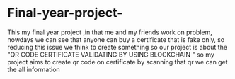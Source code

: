 # Final-year-project-
This my final year project ,in that me and my friends work on problem, nowdays we can see that anyone can buy a certificate that is fake only,  so reducing this issue we think to create something
so our project is about the "QR CODE CERTIFICATE VALIDATING BY USING BLOCKCHAIN " so my project aims to create qr code on certificate by scanning that qr we can get the all information


